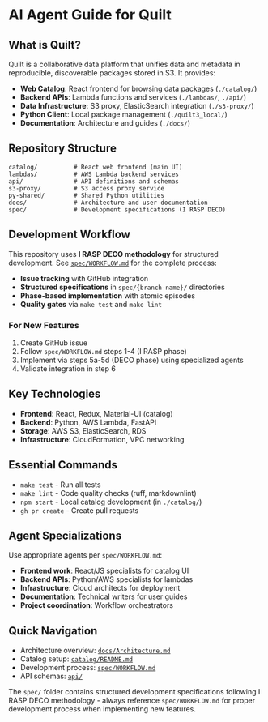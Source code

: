 # AI Agent Guide for Quilt

## What is Quilt?

Quilt is a collaborative data platform that unifies data and metadata in
reproducible, discoverable packages stored in S3. It provides:

- **Web Catalog**: React frontend for browsing data packages (`./catalog/`)
- **Backend APIs**: Lambda functions and services (`./lambdas/`, `./api/`)
- **Data Infrastructure**: S3 proxy, ElasticSearch integration (`./s3-proxy/`)
- **Python Client**: Local package management (`./quilt3_local/`)
- **Documentation**: Architecture and guides (`./docs/`)

## Repository Structure

```
catalog/          # React web frontend (main UI)
lambdas/          # AWS Lambda backend services
api/              # API definitions and schemas
s3-proxy/         # S3 access proxy service
py-shared/        # Shared Python utilities
docs/             # Architecture and user documentation
spec/             # Development specifications (I RASP DECO)
```

## Development Workflow

This repository uses **I RASP DECO methodology** for structured development.
See [`spec/WORKFLOW.md`](./spec/WORKFLOW.md) for the complete process:

- **Issue tracking** with GitHub integration
- **Structured specifications** in `spec/{branch-name}/` directories
- **Phase-based implementation** with atomic episodes
- **Quality gates** via `make test` and `make lint`

### For New Features

1. Create GitHub issue
2. Follow `spec/WORKFLOW.md` steps 1-4 (I RASP phase)
3. Implement via steps 5a-5d (DECO phase) using specialized agents
4. Validate integration in step 6

## Key Technologies

- **Frontend**: React, Redux, Material-UI (catalog)
- **Backend**: Python, AWS Lambda, FastAPI
- **Storage**: AWS S3, ElasticSearch, RDS
- **Infrastructure**: CloudFormation, VPC networking

## Essential Commands

- `make test` - Run all tests
- `make lint` - Code quality checks (ruff, markdownlint)
- `npm start` - Local catalog development (in `./catalog/`)
- `gh pr create` - Create pull requests

## Agent Specializations

Use appropriate agents per `spec/WORKFLOW.md`:

- **Frontend work**: React/JS specialists for catalog UI
- **Backend APIs**: Python/AWS specialists for lambdas
- **Infrastructure**: Cloud architects for deployment
- **Documentation**: Technical writers for user guides
- **Project coordination**: Workflow orchestrators

## Quick Navigation

- Architecture overview: [`docs/Architecture.md`](./docs/Architecture.md)
- Catalog setup: [`catalog/README.md`](./catalog/README.md)
- Development process: [`spec/WORKFLOW.md`](./spec/WORKFLOW.md)
- API schemas: [`api/`](./api/)

The `spec/` folder contains structured development specifications following
I RASP DECO methodology - always reference `spec/WORKFLOW.md` for proper
development process when implementing new features.
